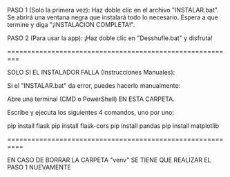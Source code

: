 PASO 1 (Solo la primera vez):
Haz doble clic en el archivo "INSTALAR.bat". 
Se abrirá una ventana negra que instalará todo lo necesario. Espera a que termine y diga "¡INSTALACION COMPLETA!".

PASO 2 (Para usar la app):
¡Haz doble clic en "Desshufle.bat" y disfruta!

=========================================================

SOLO SI EL INSTALADOR FALLA (Instrucciones Manuales):

Si el "INSTALAR.bat" da error, puedes hacerlo manualmente:

Abre una terminal (CMD o PowerShell) EN ESTA CARPETA.

Escribe y ejecuta los siguientes 4 comandos, uno por uno:

pip install flask
pip install flask-cors
pip install pandas
pip install matplotlib

==========================================================

EN CASO DE BORRAR LA CARPETA "venv" SE TIENE QUE REALIZAR EL PASO 1 NUEVAMENTE
